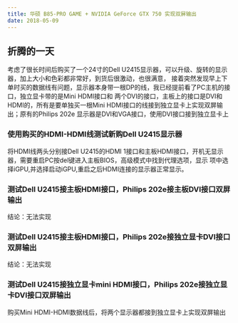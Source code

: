 ```yaml
---
title: 华硕 B85-PRO GAME + NVIDIA GeForce GTX 750 实现双屏输出
date: 2018-05-09
---
```


## 折腾的一天
考虑了很长时间后购买了一个24寸的Dell U2415显示器，可以升级、旋转的显示器，加上大小和色彩都非常好，到货后很激动，也很满意，
接着突然发现早上下单时买的数据线有问题，显示器本身带一根DP的线，我已经提前看了PC主机的接口，独立显卡带的是Mini HDMI接口和
两个DVI的接口，主板上的接口是DVI和HDMI的，所有是要单独买一根Mini HDMI接口的线接到独立显卡上实现双屏输出；原有的Philips 202e
显示器是DVI和VGA接口，使用DVI接口接到独立显卡上

### 使用购买的HDMI-HDMI线测试新购Dell U2415显示器
将HDMI线两头分别接Dell U2415的HDMI 1接口和主板HDMI接口，开机无显示器，需要重启PC按del键进入主板BIOS，高级模式中找到代理选项，显示
项中选择iGPU,并选择启动iGPU,重启之后HDMI连接的显示器正常显示。

### 测试Dell U2415接主板HDMI接口，Philips 202e接主板DVI接口双屏输出

结论：无法实现

### 测试Dell U2415接主板HDMI接口，Philips 202e接独立显卡DVI接口双屏输出

结论：无法实现

### 测试Dell U2415接独立显卡mini HDMI接口，Philips 202e接独立显卡DVI接口双屏输出
购买Mini HDMI-HDMI数据线后，将两个显示器都接到独立显卡上实现双屏输出